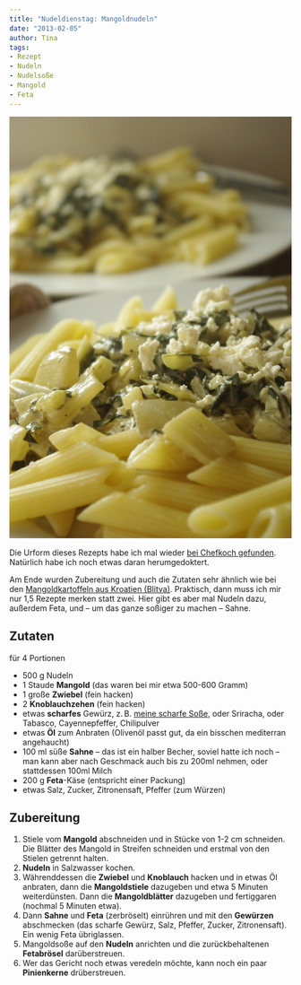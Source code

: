 ```yaml
---
title: "Nudeldienstag: Mangoldnudeln"
date: "2013-02-05" 
author: Tina
tags:
- Rezept
- Nudeln
- Nudelsoße
- Mangold
- Feta
---
```

![Mangold (wie für Blitva zubereitet) plus Feta auf Nudeln](images/mangoldnudeln.jpg)

Die Urform dieses Rezepts habe ich mal wieder [bei Chefkoch gefunden](http://www.chefkoch.de/rezepte/1279611233327827/Spaghetti-mit-Mangold-Fetacreme.html "Nudeln mit Mangold-Feta-Creme bei Chefkoch.de"). Natürlich habe ich noch etwas daran herumgedoktert. 

Am Ende wurden Zubereitung und auch die Zutaten sehr ähnlich wie bei den [Mangoldkartoffeln aus Kroatien (Blitva)](/posts/2012/03/kroatisch/ "Blitva, Kroatische Mangoldkartoffeln"). Praktisch, dann muss ich mir nur 1,5 Rezepte merken statt zwei. Hier gibt es aber mal Nudeln dazu, außerdem Feta, und – um das ganze soßiger zu machen – Sahne.

## Zutaten

für 4 Portionen

- 500 g Nudeln
- 1 Staude **Mangold** (das waren bei mir etwa 500-600 Gramm)
- 1 große **Zwiebel** (fein hacken)
- 2 **Knoblauchzehen** (fein hacken)
- etwas **scharfes** Gewürz, z. B. [meine scharfe Soße](http://apfeleimer.wordpress.com/2012/06/27/2-miniprojekte-eistee-mit-sirup-und-scharfe-sose/ "2 Miniprojekte: Eistee mit Sirup und scharfe Soße"), oder Sriracha, oder Tabasco, Cayennepfeffer, Chilipulver
- etwas **Öl** zum Anbraten (Olivenöl passt gut, da ein bisschen mediterran angehaucht)
- 100 ml süße **Sahne** – das ist ein halber Becher, soviel hatte ich noch – man kann aber nach Geschmack auch bis zu 200ml nehmen, oder stattdessen 100ml Milch
- 200 g **Feta**\-Käse (entspricht einer Packung)
- etwas Salz, Zucker, Zitronensaft, Pfeffer (zum Würzen)

## Zubereitung

1. Stiele vom **Mangold** abschneiden und in Stücke von 1-2 cm schneiden. Die Blätter des Mangold in Streifen schneiden und erstmal von den Stielen getrennt halten.
2. **Nudeln** in Salzwasser kochen.
3. Währenddessen die **Zwiebel** und **Knoblauch** hacken und in etwas Öl anbraten, dann die **Mangoldstiele** dazugeben und etwa 5 Minuten weiterdünsten. Dann die **Mangoldblätter** dazugeben und fertiggaren (nochmal 5 Minuten etwa).
4. Dann **Sahne** und **Feta** (zerbröselt) einrühren und mit den **Gewürzen** abschmecken (das scharfe Gewürz, Salz, Pfeffer, Zucker, Zitronensaft). Ein wenig Feta übriglassen.
5. Mangoldsoße auf den **Nudeln** anrichten und die zurückbehaltenen **Fetabrösel** darüberstreuen.
6. Wer das Gericht noch etwas veredeln möchte, kann noch ein paar **Pinienkerne** drüberstreuen.
